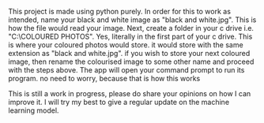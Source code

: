 This project is made using python purely. In order for this to work as intended, name your black and white image as "black and white.jpg". This is how the file would read your image. Next, create a folder in your c drive 
i.e. "C:\COLOURED PHOTOS". Yes, literally in the first part of your c drive.
This is where your coloured photos would store. it would store with the same extension as "black and white.jpg". if you wish to store your next coloured image, then rename the colourised image to some other name and proceed with the steps above. 
The app will open your command prompt to run its program. no need to worry, because that is how this works

This is still a work in progress, please do share your opinions on how I can improve it.
I will try my best to give a regular update on the machine learning model.